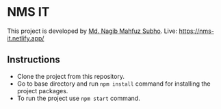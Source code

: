 # NMS IT

This project is developed by [Md. Nagib Mahfuz Subho](https://nagibmahfuzsubho.netlify.app/).
Live: https://nms-it.netlify.app/

## Instructions
- Clone the project from this repository.
- Go to base directory and run `npm install` command for installing the project packages.
- To run the project use `npm start` command.
